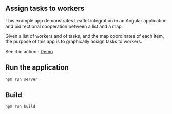 ## Assign tasks to workers 

This example app demonstrates Leaflet integration in an Angular application
and bidirectional cooperation between a list and a map.</p>

Given a list of workers and of tasks, and the map coordinates of each item,
the purpose of this app is to graphically assign tasks to workers.</p>

See it in action : [Demo](//mapkiwiz.github.io/affectation-ui/demo/)

## Run the application

```
npm run server
```

## Build

```
npm run build
```
